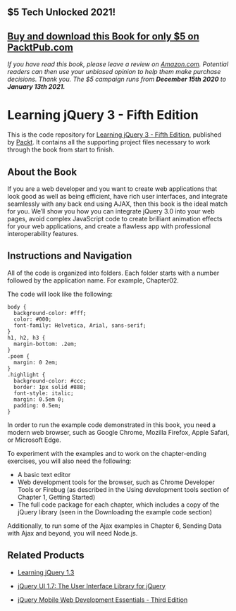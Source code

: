 ## $5 Tech Unlocked 2021!
[Buy and download this Book for only $5 on PacktPub.com](https://www.packtpub.com/product/learning-jquery-3-fifth-edition/9781785882982)
-----
*If you have read this book, please leave a review on [Amazon.com](https://www.amazon.com/gp/product/1785882988).     Potential readers can then use your unbiased opinion to help them make purchase decisions. Thank you. The $5 campaign         runs from __December 15th 2020__ to __January 13th 2021.__*

# Learning jQuery 3 - Fifth Edition
This is the code repository for [Learning jQuery 3 - Fifth Edition](https://www.packtpub.com/web-development/learning-jquery-3-fifth-edition?utm_source=github&utm_medium=repository&utm_campaign=9781785882982), published by [Packt](https://www.packtpub.com/?utm_source=github). It contains all the supporting project files necessary to work through the book from start to finish.
## About the Book
If you are a web developer and you want to create web applications that look good as well as being efficient, have rich user interfaces, and integrate seamlessly with any back end using AJAX, then this book is the ideal match for you. We’ll show you how you can integrate jQuery 3.0 into your web pages, avoid complex JavaScript code to create brilliant animation effects for your web applications, and create a flawless app with professional interoperability features.
## Instructions and Navigation
All of the code is organized into folders. Each folder starts with a number followed by the application name. For example, Chapter02.



The code will look like the following:
```
body {
  background-color: #fff;
  color: #000;
  font-family: Helvetica, Arial, sans-serif;
}
h1, h2, h3 {
  margin-bottom: .2em;
}
.poem {
  margin: 0 2em;
}
.highlight {
  background-color: #ccc;
  border: 1px solid #888;
  font-style: italic;
  margin: 0.5em 0;
  padding: 0.5em;
}
```

In order to run the example code demonstrated in this book, you need a modern web browser, such as Google Chrome, Mozilla Firefox, Apple Safari, or Microsoft Edge.

To experiment with the examples and to work on the chapter-ending exercises, you will also need the following:
* A basic text editor
* Web development tools for the browser, such as Chrome Developer Tools or Firebug (as described in the Using development tools section of Chapter 1, Getting Started)
* The full code package for each chapter, which includes a copy of the jQuery library (seen in the Downloading the example code section)

Additionally, to run some of the Ajax examples in Chapter 6, Sending Data with Ajax and
beyond, you will need Node.js.

## Related Products
* [Learning jQuery 1.3](https://www.packtpub.com/web-development/learning-jquery-13?utm_source=github&utm_medium=repository&utm_campaign=9781847196705)

* [jQuery UI 1.7: The User Interface Library for jQuery ](https://www.packtpub.com/web-development/jquery-ui-17-user-interface-library-jquery?utm_source=github&utm_medium=repository&utm_campaign=9781847199720)

* [jQuery Mobile Web Development Essentials - Third Edition](https://www.packtpub.com/application-development/jquery-mobile-web-development-essentials-third-edition?utm_source=github&utm_medium=repository&utm_campaign=9781783555055)

